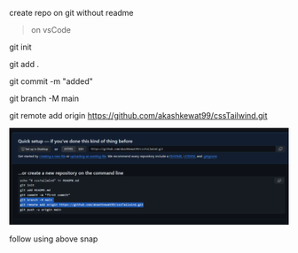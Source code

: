 create repo on git without readme

> on vsCode

git init

git add .

git commit -m "added"

git branch -M main

git remote add origin https://github.com/akashkewat99/cssTailwind.git

![alt text](image.png)

follow using above snap


